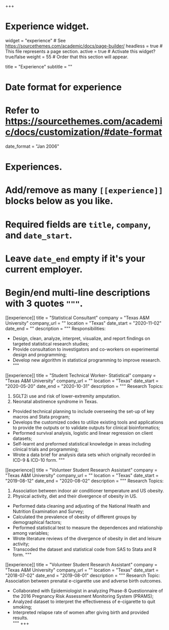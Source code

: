 +++
# Experience widget.
widget = "experience"  # See https://sourcethemes.com/academic/docs/page-builder/
headless = true  # This file represents a page section.
active = true  # Activate this widget? true/false
weight = 55  # Order that this section will appear.

title = "Experience"
subtitle = ""

# Date format for experience
#   Refer to https://sourcethemes.com/academic/docs/customization/#date-format
date_format = "Jan 2006"

# Experiences.
#   Add/remove as many `[[experience]]` blocks below as you like.
#   Required fields are `title`, `company`, and `date_start`.
#   Leave `date_end` empty if it's your current employer.
#   Begin/end multi-line descriptions with 3 quotes `"""`.
[[experience]]
  title = "Statistical Consultant"
  company = "Texas A&M University"
  company_url = ""
  location = "Texas"
  date_start = "2020-11-02"
  date_end = ""
  description = """
  Responsibilities:
  * Design, clean, analyze, interpret, visualize, and report findings on targeted statistical research studies; 
  * Provide consultation to investigators and co-workers on experimental design and programming; 
  * Develop new algorithm in statistical programming to improve research. 
  """

[[experience]]
  title = "Student Technical Worker- Statistical"
  company = "Texas A&M University"
  company_url = ""
  location = "Texas"
  date_start = "2020-05-20"
  date_end = "2020-10-31"
  description = """
  Research Topics:
  1. SGLT2i use and risk of lower-extremity amputation.
  2. Neonatal abstinence syndrome in Texas. 
  * Provided technical planning to include overseeing the set-up of key macros and Stata program;
  * Develops the customized codes to utilize existing tools and applications to provide the outputs or to validate outputs for clinical bioinformatics;
  * Performed survival analysis, logistic and linear regression on client datasets;
  * Self-learnt and preformed statistical knowledge in areas including clinical trials and programming;
  * Wrote a data brief for analysis data sets which originally recorded in ICD-9 & ICD-10 form.
  """
  
 [[experience]]
  title = "Volunteer Student Research Assistant"
  company = "Texas A&M University"
  company_url = ""
  location = "Texas"
  date_start = "2019-08-12"
  date_end = "2020-08-02"
  description = """
  Research Topics:
  1. Association between indoor air conditioner temperature and US obesity.
  2. Physical activity, diet and their divergence of obesity in US.  
  
  * Performed data cleaning and adjusting of the National Health and Nutrition Examination and Survey;
  * Calculated the prevalence of obesity of different groups by demographical factors;
  * Performed statistical test to measure the dependences and relationship among variables;
  * Wrote literature reviews of the divergence of obesity in diet and leisure activity;
  * Transcoded the dataset and statistical code from SAS to Stata and R form.
  """
  
 [[experience]]
  title = "Volunteer Student Research Assistant"
  company = "Texas A&M University"
  company_url = ""
  location = "Texas"
  date_start = "2018-07-02"
  date_end = "2019-08-01"
  description = """
  Research Topic:
  Association between prenatal e-cigarette use and adverse birth outcomes.
  
 * Collaborated with Epidemiologist in analyzing Phase-8 Questionnaire of the 2016 Pregnancy Risk Assessment Monitoring System (PRAMS);
 * Analyzed dataset to interpret the effectiveness of e-cigarette to quit smoking;
 * Interpreted relapse rate of women after giving birth and provided results.  
 """
+++
